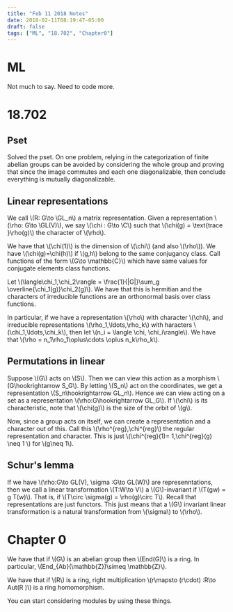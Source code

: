 ```yaml
---
title: "Feb 11 2018 Notes"
date: 2018-02-11T08:19:47-05:00
draft: false
tags: ["ML", "18.702", "Chapter0"]
---
```


# ML

Not much to say. Need to code more.

# 18.702 

## Pset

Solved the pset. On one problem, relying in the categorization of finite abelian groups 
can be avoided by considering the whole group and proving that since the image commutes
and  each one diagonalizable, then conclude everything is mutually diagonalizable. 

## Linear representations

We call \\(R: G\to \GL_n\\) a matrix representation. Given a representation 
\\(\rho: G\to \GL(V)\\), we say \\(\chi : G\to \C\\) such that 
\\(\chi(g) = \text{trace }\rho(g)\\) the character of \\(\rho\\).

We have that \\(\chi(1)\\) is the dimension of \\(\chi\\) (and also \\(\rho\\)).
We have \\(\chi(g)=\chi(h)\\) if \\(g,h\\) belong to the same conjugancy class.
Call functions of the form \\(G\to \mathbb{C}\\) which have same values for conjugate elements
class functions.

Let \\(\langle\chi_1,\chi_2\rangle = \frac{1}{|G|}\sum_g \overline{\chi_1(g)}\chi_2(g)\\).
We have that this is hermitian and the characters of irreducible functions
are an orthonormal basis over class functions. 

In particular, if we have a representation \\(\rho\\) with character \\(\chi\\), and irreducible
representations \\(\rho_1,\ldots,\rho_k\\) with haracters \\(\chi_1,\ldots,\chi_k\\), then let 
\\(n_i = \langle \chi, \chi_i\rangle\\).
We have that \\(\rho = n_1\rho_1\oplus\cdots \oplus n_k\rho_k\\).

## Permutations in linear

Suppose \\(G\\) acts on \\(S\\). Then we can view this action as a morphism 
\\(G\hookrightarrow S_G\\). By letting \\(S_n\\) act on the coordinates,
we get a representation \\(S_n\hookrightarrow GL_n\\).
Hence we can view acting on a set as a representation \\(\rho:G\hookrightarrow GL_G\\).
If \\(\chi\\) is its characteristic, note that \\(\chi(g)\\) is the size of the orbit of \\(g\\).

Now, since a group acts on itself, we can create a representation and a character out of this.
Call this \\(\rho^{reg},\chi^{reg}\\) the regular representation and character. This 
is just \\(\chi^{reg}(1)= 1,\chi^{reg}(g) \neq 1 \\) for \\(g\neq 1\\).

## Schur's lemma

If we have \\(\rho:G\to GL(V), \sigma :G\to GL(W)\\) are represenntations, then we call
a linear transformation \\(T:W\to V\\) a \\(G\\)-invariant if \\(T(gw) = g T(w)\\).
That is, if \\(T\circ \sigma(g) = \rho(g)\circ T\\). Recall that representations are 
just functors. This just means that a \\(G\\) invariant linear transformation is a natural 
transformation from \\(\sigma\\) to \\(\rho\\).

# Chapter 0

We have that if \\(G\\) is an abelian group then \\(End(G)\\) is a ring.
In particular, \\(End_{Ab}(\mathbb{Z})\simeq \mathbb{Z}\\).

We have that if \\(R\\) is a ring, right multiplication \\(r\mapsto (r\cdot) :R\to Aut(R )\\)
is a ring homomorphism.

You can start considering modules by using these things. 